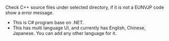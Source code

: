 Check C++ source files under selected directory, if it is not a EUNVJP code show a error message.

- This is C# program base on .NET.
- This has multi language UI, and currently has English, Chinese, Japanese. You can add any other language for it.
